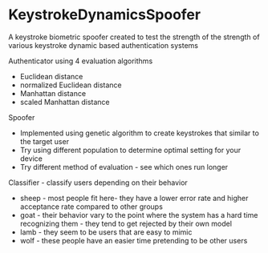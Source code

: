# KeystrokeDynamicsSpoofer
A keystroke biometric spoofer created to test the strength of the strength of various keystroke dynamic based authentication systems

Authenticator using 4 evaluation algorithms
- Euclidean distance
- normalized Euclidean distance
- Manhattan distance
- scaled Manhattan distance

Spoofer 
- Implemented using genetic algorithm to create keystrokes that similar to the target user
- Try using different population to determine optimal setting for your device
- Try different method of evaluation - see which ones run longer 

Classifier - classify users depending on their behavior
- sheep - most people fit here- they have a lower error rate and higher acceptance rate compared to other groups
- goat - their behavior vary to the point where the system has a hard time recognizing them - they tend to get rejected by their own model
- lamb - they seem to be users that are easy to mimic
- wolf - these people have an easier time pretending to be other users

